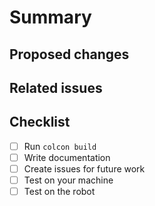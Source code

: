 # Summary
<!--- Provide a general summary of the changes -->

## Proposed changes
<!--- Describe your changes and why they are necessary. -->

## Related issues
<!--- Mention (link) related issues. -->
<!--- If you suggest a new feature, please discuss it in an issue first. -->
<!--- If fixing a bug, there should be an issue describing it with steps to reproduce -->

## Checklist

- [ ] Run `colcon build`
- [ ] Write documentation
- [ ] Create issues for future work
- [ ] Test on your machine
- [ ] Test on the robot
